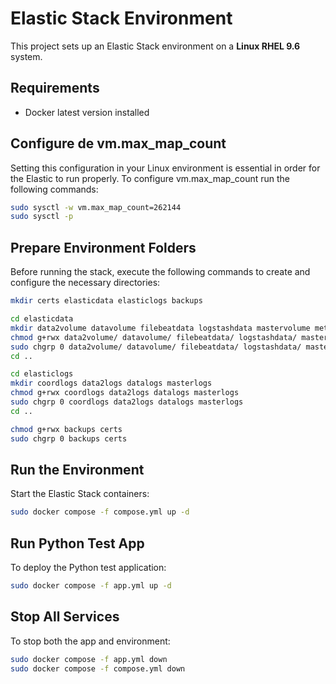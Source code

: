# Elastic Stack Environment

This project sets up an Elastic Stack environment on a **Linux RHEL 9.6** system.

## Requirements
- Docker latest version installed  

## Configure de vm.max_map_count
Setting this configuration in your Linux environment is essential in order for the Elastic to run properly. To configure vm.max_map_count run the following commands:
```bash
sudo sysctl -w vm.max_map_count=262144
sudo sysctl -p
```

## Prepare Environment Folders

Before running the stack, execute the following commands to create and configure the necessary directories:

```bash
mkdir certs elasticdata elasticlogs backups

cd elasticdata
mkdir data2volume datavolume filebeatdata logstashdata mastervolume metricbeatdata
chmod g+rwx data2volume/ datavolume/ filebeatdata/ logstashdata/ mastervolume/ metricbeatdata/
sudo chgrp 0 data2volume/ datavolume/ filebeatdata/ logstashdata/ mastervolume/ metricbeatdata/
cd ..

cd elasticlogs
mkdir coordlogs data2logs datalogs masterlogs
chmod g+rwx coordlogs data2logs datalogs masterlogs
sudo chgrp 0 coordlogs data2logs datalogs masterlogs
cd ..

chmod g+rwx backups certs
sudo chgrp 0 backups certs
```

## Run the Environment

Start the Elastic Stack containers:

```bash
sudo docker compose -f compose.yml up -d
```

## Run Python Test App

To deploy the Python test application:

```bash
sudo docker compose -f app.yml up -d
```

## Stop All Services

To stop both the app and environment:

```bash
sudo docker compose -f app.yml down
sudo docker compose -f compose.yml down
```
